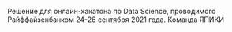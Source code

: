 Решение для онлайн-хакатона по Data Science, проводимого Райффайзенбанком 24-26 сентября 2021 года.
Команда ЯПИКИ
